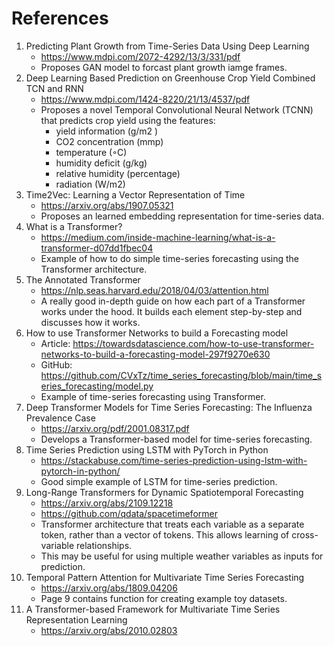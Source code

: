 # References

1. Predicting Plant Growth from Time-Series Data Using Deep Learning
    - <https://www.mdpi.com/2072-4292/13/3/331/pdf>
    - Proposes GAN model to forcast plant growth iamge frames.
2. Deep Learning Based Prediction on Greenhouse Crop Yield Combined TCN and RNN
    - <https://www.mdpi.com/1424-8220/21/13/4537/pdf>
    - Proposes a novel Temporal Convolutional Neural Network (TCNN) that predicts crop yield using the features:
      - yield information (g/m2 )
      - CO2 concentration (mmp)
      - temperature (◦C)
      - humidity deficit (g/kg)
      - relative humidity (percentage)
      - radiation (W/m2)
3. Time2Vec: Learning a Vector Representation of Time
    - <https://arxiv.org/abs/1907.05321>
    - Proposes an learned embedding representation for time-series data.
4. What is a Transformer?
    - <https://medium.com/inside-machine-learning/what-is-a-transformer-d07dd1fbec04>
    - Example of how to do simple time-series forecasting using the Transformer architecture.
5. The Annotated Transformer
    - <https://nlp.seas.harvard.edu/2018/04/03/attention.html>
    - A really good in-depth guide on how each part of a Transformer works under the hood. It builds each element step-by-step and discusses how it works.
6. How to use Transformer Networks to build a Forecasting model
    - Article: <https://towardsdatascience.com/how-to-use-transformer-networks-to-build-a-forecasting-model-297f9270e630>
    - GitHub: <https://github.com/CVxTz/time_series_forecasting/blob/main/time_series_forecasting/model.py>
    - Example of time-series forecasting using Transformer.
7. Deep Transformer Models for Time Series Forecasting: The Influenza Prevalence Case
    - <https://arxiv.org/pdf/2001.08317.pdf>
    - Develops a Transformer-based model for time-series forecasting.
8. Time Series Prediction using LSTM with PyTorch in Python
    - <https://stackabuse.com/time-series-prediction-using-lstm-with-pytorch-in-python/>
    - Good simple example of LSTM for time-series prediction.
9. Long-Range Transformers for Dynamic Spatiotemporal Forecasting
    - <https://arxiv.org/abs/2109.12218>
    - <https://github.com/qdata/spacetimeformer>
    - Transformer architecture that treats each variable as a separate token, rather than a vector of tokens. This allows learning of cross-variable relationships.
    - This may be useful for using multiple weather variables as inputs for prediction.
10. Temporal Pattern Attention for Multivariate Time Series Forecasting
    - <https://arxiv.org/abs/1809.04206>
    - Page 9 contains function for creating example toy datasets.
11. A Transformer-based Framework for Multivariate Time Series Representation Learning
    - <https://arxiv.org/abs/2010.02803>